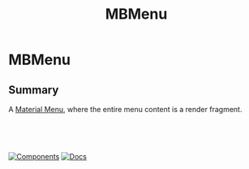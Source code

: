﻿---
uid: C.MBMenu
title: MBMenu
---
# MBMenu

## Summary

A [Material Menu](https://github.com/material-components/material-components-web/tree/v7.0.0/packages/mdc-menu#menus), where the entire menu content is a render fragment.

&nbsp;

&nbsp;

[![Components](https://img.shields.io/static/v1?label=Components&message=Core&color=blue)](xref:A.CoreComponents)
[![Docs](https://img.shields.io/static/v1?label=API%20Documentation&message=MBMenu&color=brightgreen)](xref:BlazorMdc.MBMenu)